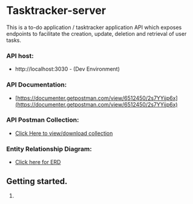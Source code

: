 # Tasktracker-server
 This is a to-do application / tasktracker application API which exposes endpoints to facilitate the creation, update, deletion and retrieval of user tasks.

### API host:
- http://localhost:3030 - (Dev Environment)

### API Documentation:
- [https://documenter.getpostman.com/view/6512450/2s7YYijp6x](https://documenter.getpostman.com/view/6512450/2s7YYijp6x)

### API Postman Collection:
- [Click Here to view/download collection]('./trask-tracker-api.postman_collection.json')

### Entity Relationship Diagram:
- [Click here for ERD](https://lucid.app/lucidchart/29aacc73-4de6-4c19-838c-6957ff33071c/edit?viewport_loc=104%2C109%2C1504%2C703%2C0_0&invitationId=inv_d31f5940-58bf-44dc-9c6e-416dc93f6d6d#)

## Getting started.
1.  

